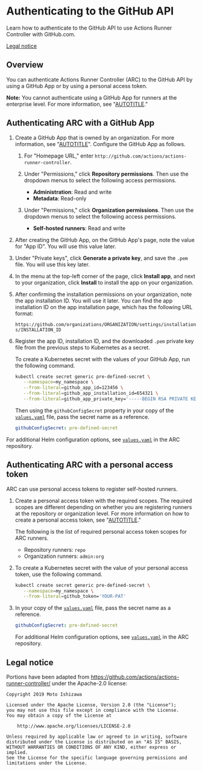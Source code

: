 # Authenticating to the GitHub API

Learn how to authenticate to the GitHub API to use Actions Runner Controller with GitHub.com.

[Legal notice](#legal-notice)

## Overview

You can authenticate Actions Runner Controller (ARC) to the GitHub API by using a GitHub App or by using a personal access token.

<div class="ghd-spotlight ghd-spotlight-note border rounded-1 my-3 p-3 f5 color-border-accent-emphasis color-bg-accent">

**Note:** You cannot authenticate using a GitHub App for runners at the enterprise level. For more information, see "[AUTOTITLE](/actions/hosting-your-own-runners/managing-self-hosted-runners/managing-access-to-self-hosted-runners-using-groups#about-runner-groups)."

</div>

## Authenticating ARC with a GitHub App

1. Create a GitHub App that is owned by an organization. For more information, see "[AUTOTITLE](/apps/creating-github-apps/creating-github-apps/creating-a-github-app)". Configure the GitHub App as follows.

   1. For "Homepage URL," enter `http://github.com/actions/actions-runner-controller`.

   1. Under "Permissions," click **Repository permissions**. Then use the dropdown menus to select the following access permissions.
      - **Administration**: Read and write
      - **Metadata**: Read-only

   1. Under "Permissions," click **Organization permissions**. Then use the dropdown menus to select the following access permissions.
      - **Self-hosted runners**: Read and write

1. After creating the GitHub App, on the GitHub App's page, note the value for "App ID". You will use this value later.
1. Under "Private keys", click **Generate a private key**, and save the `.pem` file. You will use this key later.

1. In the menu at the top-left corner of the page, click **Install app**, and next to your organization, click **Install** to install the app on your organization.

1. After confirming the installation permissions on your organization, note the app installation ID. You will use it later. You can find the app installation ID on the app installation page, which has the following URL format:

   `https://github.com/organizations/ORGANIZATION/settings/installations/INSTALLATION_ID`

1. Register the app ID, installation ID, and the downloaded `.pem` private key file from the previous steps to Kubernetes as a secret.

   To create a Kubernetes secret with the values of your GitHub App, run the following command.

   ```bash copy
   kubectl create secret generic pre-defined-secret \
      --namespace=my_namespace \
      --from-literal=github_app_id=123456 \
      --from-literal=github_app_installation_id=654321 \
      --from-literal=github_app_private_key='-----BEGIN RSA PRIVATE KEY-----********'
   ```

   Then using the `githubConfigSecret` property in your copy of the [`values.yaml`](https://github.com/actions/actions-runner-controller/blob/master/charts/gha-runner-scale-set/values.yaml) file, pass the secret name as a reference.

   ```yaml
   githubConfigSecret: pre-defined-secret
   ```

  For additional Helm configuration options, see [`values.yaml`](https://github.com/actions/actions-runner-controller/blob/master/charts/gha-runner-scale-set/values.yaml) in the ARC repository.

## Authenticating ARC with a personal access token

ARC can use personal access tokens to register self-hosted runners.

1. Create a personal access token with the required scopes. The required scopes are different depending on whether you are registering runners at the repository or organization level. For more information on how to create a personal access token, see "[AUTOTITLE](/authentication/keeping-your-account-and-data-secure/creating-a-personal-access-token#creating-a-personal-access-token-classic)."

    The following is the list of required personal access token scopes for ARC runners.
    - Repository runners: `repo`
    - Organization runners: `admin:org`
    
1. To create a Kubernetes secret with the value of your personal access token, use the following command.

   ```bash copy
   kubectl create secret generic pre-defined-secret \
      --namespace=my_namespace \
      --from-literal=github_token='YOUR-PAT'
   ```

1. In your copy of the [`values.yaml`](https://github.com/actions/actions-runner-controller/blob/master/charts/gha-runner-scale-set/values.yaml) file, pass the secret name as a reference.

   ```yaml
   githubConfigSecret: pre-defined-secret
   ```

   For additional Helm configuration options, see [`values.yaml`](https://github.com/actions/actions-runner-controller/blob/master/charts/gha-runner-scale-set/values.yaml) in the ARC repository.

## Legal notice

Portions have been adapted from https://github.com/actions/actions-runner-controller/ under the Apache-2.0 license:

```text
Copyright 2019 Moto Ishizawa

Licensed under the Apache License, Version 2.0 (the "License");
you may not use this file except in compliance with the License.
You may obtain a copy of the License at

    http://www.apache.org/licenses/LICENSE-2.0

Unless required by applicable law or agreed to in writing, software
distributed under the License is distributed on an "AS IS" BASIS,
WITHOUT WARRANTIES OR CONDITIONS OF ANY KIND, either express or implied.
See the License for the specific language governing permissions and
limitations under the License.
```

